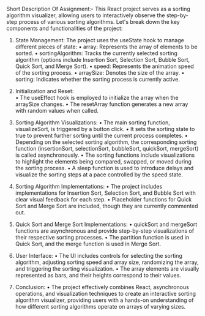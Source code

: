 Short Description Of Assignment:-
This React project serves as a sorting algorithm visualizer, allowing users to interactively observe the step-by-step process of various sorting algorithms. Let's break down the key components and functionalities of the project:

1. State Management:
The project uses the useState hook to manage different pieces of state:
•	array: Represents the array of elements to be sorted.
•	sortingAlgorithm: Tracks the currently selected sorting algorithm (options include Insertion Sort, Selection Sort, Bubble Sort, Quick Sort, and Merge Sort).
•	speed: Represents the animation speed of the sorting process.
•	arraySize: Denotes the size of the array.
•	sorting: Indicates whether the sorting process is currently active.
2. Initialization and Reset:	
•	The useEffect hook is employed to initialize the array when the arraySize changes.
•	The resetArray function generates a new array with random values when called.
3. Sorting Algorithm Visualizations:
•	The main sorting function, visualizeSort, is triggered by a button click.
•	It sets the sorting state to true to prevent further sorting until the current process completes.
•	Depending on the selected sorting algorithm, the corresponding sorting function (insertionSort, selectionSort, bubbleSort, quickSort, mergeSort) is called asynchronously.
•	The sorting functions include visualizations to highlight the elements being compared, swapped, or moved during the sorting process.
•	A sleep function is used to introduce delays and visualize the sorting steps at a pace controlled by the speed state.

4. Sorting Algorithm Implementations:
•	The project includes implementations for Insertion Sort, Selection Sort, and Bubble Sort with clear visual feedback for each step.
•	Placeholder functions for Quick Sort and Merge Sort are included, though they are currently commented out.
5. Quick Sort and Merge Sort Implementations:
•	quickSort and mergeSort functions are asynchronous and provide step-by-step visualizations of their respective sorting processes.
•	The partition function is used in Quick Sort, and the merge function is used in Merge Sort.
6. User Interface:
•	The UI includes controls for selecting the sorting algorithm, adjusting sorting speed and array size, randomizing the array, and triggering the sorting visualization.
•	The array elements are visually represented as bars, and their heights correspond to their values.

7. Conclusion:
•	The project effectively combines React, asynchronous operations, and visualization techniques to create an interactive sorting algorithm visualizer, providing users with a hands-on understanding of how different sorting algorithms operate on arrays of varying sizes.

